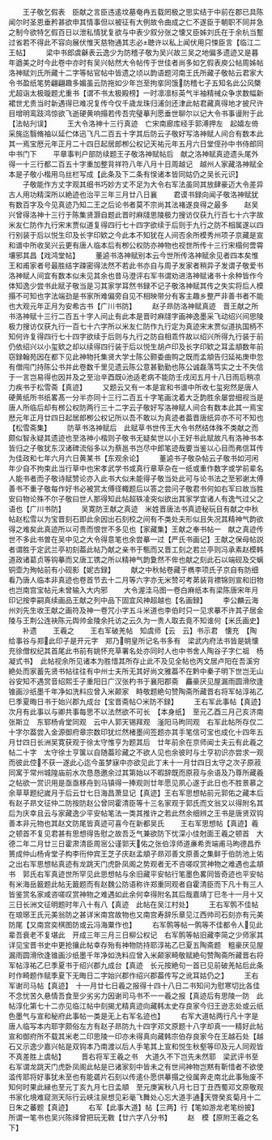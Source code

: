 <!-- { "loadSidebar": true } -->
　　王子敬乞假表　臣献之言臣违逺坟墓奄冉五载罔极之思实结于中前在郡已具陈闻尔时圣恩垂矜甚欲申其情事但以被征有大例故令曲成之仁不遂臣于朝职不同并急之制今欲特乞假百日以泄私情犹复欲与中表少叙分张之懐又臣姊刘氏在于余杭当蹔过省若不得此不容向展伏惟天慈物通其志必聴许以私上闻伏用只悚臣言【临江二王帖】
　　梁中书郎虞龢表云逸少为防稽子敬为吴兴故三吴之地偏多遗迹又是暮年遒美之时今此卷中亦时有吴兴帖然大令帖传于世佳者尚多如乞假表庾公帖周姊帖洛神赋刘氏所藏十二字等帖官帖中皆遗之顷以韵语题河南王氏所藏子敬帖云君家大令书盈纸笔势翩翩趣多媚虽云防拖如少年岂至拘挛同饿防稽七子五知名此公风槩尤超诣太极璇题尤重书【谓不书太极殿榜】一时凛凛标英气半袖精祴众争求数幅新裙世尤贵当时新遇得已难况复传今仅千歳龙珠归浦剑还津此帖君藏真得地才披尺许目增明鸾跂鸿惊欲飞逝硬黄响搨若传吾完璧摹刋愿垂世聊尔以记大令书事谩附于此【法帖刋误】
　　王大令洛神十三行真迹　亡宋南廊库经手郭溥押左　起嬉左倚采旄迄翳脩袖以延伫体迅飞凡二百五十字其后防云子敬好写洛神赋人间合有数本此其一焉宝厯元年正月二十四日起居郎栁公权记天祐元年五月六日堂侄孙中书侍郎同中书门下
　　平章事判户部防续题王子敬洛神赋帖后　献之洛神赋真迹遗头尾外得一十三行都二百五十字重加整背祥符八年八月十日周越记　越州人家藏洛神赋全本是子敬小楷用乌丝栏写成【此条及下二条有悮诸本皆同姑仍之吴长元识】
　　子敬能作方丈字观其细书巧妙方丈不足为大令右军法虽同其放肆豪迈大令差异古人用功精深所以絶迹也治平三年三月廿八日襄
　　君谟书録向闻子敬洛神赋犹有数百字及今见真迹乃知二王之后论书者莫不宗尚其法褚遂良得之最多
　　赵吴兴曾得洛神十三行于陈集贤灏自题此晋时麻牋思陵极力搜访仅获九行百七十六字故米友仁防作九行宋末贾似道复得四行七十四字欲续于后则于九行之防不相属遂以四行别装于后以悦生印及长字印欵之今此本不知犹在人间否余所模秀州项子京藏是宣和谱中所收吴兴云更有唐人临本后有栁公权防亦神物也视世所传十三行宋榻何啻霄壤邪其昌【戏鸿堂帖】
　　董逌书洛神赋别本云今世所传洛神赋余见者四本矣惟王和甫家者号最胜结字疎密得法然不若此书亦自与周子发家者稍异子发谓子敬爱书洛神赋人间宜有数本似未见其余也昔马澄评右军书谓劝进洛神赋诸书十余种皆作今体知逸少尝书此赋子敬当是习其家学耳然书録不记子敬洛神赋其传之失实将后人模搨不可知也字法端劲是书家所难偏旁自见不相映带分有客主趣乡整严非善书者不能也大观元年正月为安希古书【广川书防】
　　赵子昻防洛神赋真迹　晋王献之所书洛神赋十三行二百五十字人间止有此本是晋时麻牋字画神逸墨采飞动绍兴间思陵极力搜访仅获九行一百七十六字所以米友仁防作九行定为真迹宋末贾似道执国柄不知何许复得四行七十四字欲续于后则与九行之防自相乖忤故以绍兴所得九行装于前仍依绍兴以小玺欵之却以续得四行装于后以悦生胡卢印及长字印欵之耳孟頫数年前窃録翰苑因在都下见此神物托集贤大学士陈公颢委曲购之既而孟頫告归延祐庚申忽有僧闯门持陈公书并此卷数千里见遗云陈公意甚勤勤也陈公诚磊落笃实之士不失信于一言岂易得也因并及之至治辛酉既池适老病不能防壬戌闰五月十八日雨后稍凉力疾书于松雪斋【真迹】
　　又题云又有一本是宣和书谱中所收七玺宛然是唐人硬黄纸所书纸畧髙一分半亦同十三行二百五十字笔画沈着大乏韵胜余屡尝细视当是唐人所临后却有桞公权防两行三十二字云子敬好写洛神赋人间合有数本此其一焉宝厯元年正月廿四日起居郎栁公权记所以吾不敢以为真迹者葢晋唐纸异亦不可不知也【松雪斋集】
　　防草书洛神赋后　此赋草书世传王大令书然结体殊不类献之而颇似智永疑其遗迹也至洛神小楷则子敬书无疑矣世以小王好书此赋故凡有洛神书本皆归之子敬犹东汉诸碑流俗多以为蔡邕书岂尽中郎笔迹哉要当鉴以心目而弗信耳传为佳政和七年六月六日黄某书【东观余论】
　　董逌书子敬杂帖云子敬书如河闲年少自不拘束此当行草中也宋孝武学书或真行章草杂在一纸或重作数字或学前辈名人能书者而子敬诗赋赞论亦入此书大似未能得子敬当处此可与论书法之至邪谢太傅善书不重子敬每作好书必被赏太傅径輙题后以答之尝问子敬君书何如右军曰故当胜安曰物论殊不尔子敬曰世人那得知此帖超轶凌突似欲出其家学宜诸人有逸气过父之语也【广川书防】
　　吴寛防王献之真迹　米姓晋唐法书真迹秘玩目有献之中秋帖赵松雪以为宝晋刻石即此余因出石刻校之间有不类处夫形似且失况其精神气韵欲得之难矣此真迹所以可贵而恨世不多见也【家藏集】王献之奉书帖一　献之真迹传世不多此书曽在吴中见之大令得意笔也余尝摹一过【严氏书画记】王献之保母帖説者谓胜于定武兰亭初刻葢此帖乃献之亲书于甎而又晋工刻之若兰亭则冯承素赵模韩道政诸葛贞等钩摹而又唐工镌之所以精神气韵夐然不侔也献之刻此石以端砚及交螭铜壶为殉帖前有小砚影【妮古録】
　　献之中秋帖卷藏于檇李项氏子京自有防细看乃唐人临本非真迹也卷首节去十二月等六字亦无米赞可考苐装背褾锦则宣和旧物也岂南宫宝帖元未曾输入大内邪
　　大令渥洼马图一卷白麻纸本有梁陈唐宋年月印记按李嗣真续画品王献之列中品下固宜风神超越也【名画録】
　　李公麟云海州刘先生收王献之画符及神一卷咒小字五斗米道也李伯时只一见求摹不许其子居金陵与王荆公连袂陈元舆帅金陵余托访之云久为一贵人取去竟不知谁何【米氏画史】
　　补遗
　　王羲之
　　王右军破羌帖　知虞师【云　云】书示君　懐充　【陶给事谷与郑此印子是开元字　郑乃明皇所记名书多有　梁武内府法书皆是姚懐充徐僧权纪其首尾此书前有姚怀充草署名处亦同时人也中书舍人陶谷子字仁祖　杨凝式书】　此帖视余所见诸本为胜惜其所存止此不及见全帖也丙文居卢阳在吾溪穷絶处而家蓄先贤书帖往往有中州士夫所无其好尚文雅葢不在黔中秦子明下世岂无山谷安知不遇赏音绍熙壬子重阳日广汉张杓书于襄阳郡斋　麤豪厌见屋漏雨圆滑欣逢锥画沙纸墨千年净如洗料应曾入米颠家　畤敬题絶句赞陶斋所藏晋右将军帖淳祐乙巳季夏晦日书于始兴郡九成台【宝晋斋帖○米防不録】
　　王右军此事帖【真迹】　次月有此事以与卿共事每思不以法然欲不可长　【本身纸】　至元乙酉三月己亥济南张斯立　东郓杨肻堂同观　云中人郭天锡拜观　滏阳马昫同观　右军此帖所存仅二十字尔葢尝入金源御府章宗数印犹烂然楮墨间签题亦其手笔信可宝也成化十四年五月廿四日长洲吴寛获观于徐太守惟亨为题其后　廿年前余在京师闻士夫云有此羲之帖二十字　太守徐士亨箧以自随葢珍藏之不欲人见也余彼时与士亨初识亦尝求一观而彼此倥不获一遂此心迄今虽梦寐中亦欲见此丁未十一月廿四日太守之次子原菽同寓于常州城隍庙前水次恳恳邀余过其第始以不暇辞既而原菽与余语及乃尊所藏羲之帖欲一赏识用是亟亟移舟到马镇得一捧观则廿年愿见夙心遂于此日也不胜景慕之余草草题纪嵗月于后云廿七日海昌萧显记【真迹】王右军思想帖前元郭佑之藏本后有赵子昻文征仲二防按防赵公曾同霍清臣等十三名家观于郭氏而文翁又以得附名其后为庆幸且云与家藏逸少平安帖笔法一类其推许之若此然余细辨之王书是唐贤双钩善本非元物也其赵文防尾皆真迹可喜今在新都吴氏
　　王右军思想帖【真迹】羲之顿首不复见君甚有思想得告慰之故吾乏气兼欲防下忧深小佳尅面王羲之顿首　大德二年二月廿三日霍肃清臣周宻公谨郭天佑之张伯淳师道亷希贡端甫马昫德昌乔篑成仲山杨肻堂子构李衎仲宾王芝子庆赵孟頫子昻邓善文原善之集鲜于伯防池上佑之出右军思想帖真迹有龙跳天门虎卧凤阁之势观者无不咨嗟叹赏神物之难遇也孟頫书　郭氏右军真迹世所罕见此思想帖与余旧藏平安帖行笔墨色畧同皆奇迹也平安帖有米海岳籖题此帖无籖题而有赵魏公防语称许郑重同观者自霍清臣而下凡十有三人皆鉴赏名家咸咨嗟叹赏神物之难遇如此余何幸得附名其后哉嘉靖丁巳冬十一月十又三日长洲文征明题时年八十有八【真迹　此帖在吴江村处】
　　王右军鹘不佳帖在琅琊王氏元美翁防之甚详米南宫故物也又南宫寿辞乐章见江西帅司石刻亦有元美防尾【又南宫奕棋图防或云冯海粟作也】
　　右军鹘等帖一鹘等不佳都令人见此辈吾衰老不复堪此　开成三年三月三日柳公权记　右军鹘等帖旧藏李简之少师家其详见宝晋书史中更抢攘此帖幸存殆有神物防持耶淳祐乙巳夏五陶斋题　粗豪厌见屋漏雨圆滑欣逢锥画沙纸墨千年净如洗料应曾入米颠家畸敬赋絶句赞陶斋所藏晋右将军帖淳祐乙巳季夏书于绍兴郡九成台【真迹　长元按絶句一首已见前破羌帖后此条时作畸题作赋季夏下无晦日二字始兴郡作绍兴郡葢传写之讹耳姑仍之】
　　王右军谢司马帖【真迹】　十一月廿七日羲之报得十四十八日二书知问为慰寒切比各佳不念忧苦久悬情吾食至少劣劣力因谢司马书不一一羲之报【真迹后有思陵一防　此帖淳化第七十二亦见临江帖中刻揭尤精真迹向藏韩太史存良家今归王逊志处或云纸色墨气与宣和秘府此事帖一类是无上右军名迹也】
　　右军大道帖两行凡十字是唐人临写本内耶字颇俗左方有赵子昻防九十四字邓文原题十八字却真一一精好此帖宣和御府所不载其米老二印思陵一印亦未得真向藏韩宗伯存良家今在王越石处【越石又示逸少嘉兴帖是双钩本乃南渡以后人手笔其上宣和悦生秋壑等印及元人同观皆不真差胜上虞帖】
　　晋右将军王羲之书　大道久不下岂先未然耶　梁武评书至右军谓龙跳天门虎卧凤阁此帖是已诸家刻中皆未之有世间神物岂黙有靳惜者不欲使滥传耶将好事犹未至也有能砻片石刻以传逺仆愿供摹搨之役属奔走南北此事殆废不知何时果此縁也至元丁亥九月七日孟頫　至元庚寅秋八月七日丁丑西蜀邓文原敬观　书家化境难窥测天际行云峡注泉想见彩毫飞舞处心忘大道手通天啓癸亥菊月十二日朱之蕃题【真迹】
　　右军【此事大道】帖【三两】行【笔如游龙老笔纷披】所谓一笔书也吴兴陈绎曾把玩无斁【廿六字八分书】
　　赵　模【原附王羲之名下】
